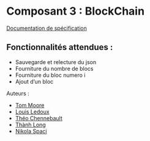 # Composant 3 : BlockChain
[Documentation de spécification](https://github.com/nikolaspaci/projet_blockchain_python/blob/292120a8e8d7c3f22da1dfe1473133f2f97eb4d3/Document%20de%20sp%C3%A9cification%20composant%203%20blockchain.pdf)
## Fonctionnalités attendues :
 - Sauvegarde et relecture du json 
 - Fourniture du nombre de blocs   
 - Fourniture du bloc numero i 
 - Ajout d’un bloc

Auteurs :

 - [Tom Moore](https://github.com/13tomoore)
 - [Louis Ledoux](https://github.com/BoBeauf)
 - [Théo Chennebault](https://github.com/ErnestBidouille)
 - [Thành Long](https://github.com/lelong1304)
 - [Nikola Spaci](https://github.com/nikolaspaci)
